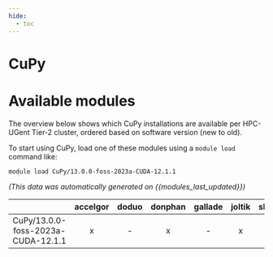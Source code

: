```yaml
---
hide:
  - toc
---
```


CuPy
====

# Available modules


The overview below shows which CuPy installations are available per HPC-UGent Tier-2 cluster, ordered based on software version (new to old).

To start using CuPy, load one of these modules using a `module load` command like:

```shell
module load CuPy/13.0.0-foss-2023a-CUDA-12.1.1
```

*(This data was automatically generated on {{modules_last_updated}})*  

| |accelgor|doduo|donphan|gallade|joltik|shinx|skitty|
| :---: | :---: | :---: | :---: | :---: | :---: | :---: | :---: |
|CuPy/13.0.0-foss-2023a-CUDA-12.1.1|x|-|x|-|x|-|-|
